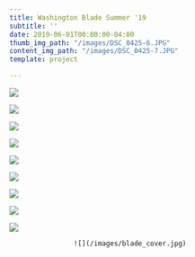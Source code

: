 ```yaml
---
title: Washington Blade Summer '19
subtitle: ''
date: 2019-06-01T00:00:00-04:00
thumb_img_path: "/images/DSC_0425-6.JPG"
content_img_path: "/images/DSC_0425-7.JPG"
template: project

---
```

![](/images/DSC_0503-2.JPG)

![](/images/DSC_0772-2.JPG)

![](/images/DSC_1963-2.JPG)

![](/images/DSC_2031-2.JPG)

![](/images/DSC_2233-2.JPG)

![](/images/DSC_2316-2.JPG)

![](/images/DSC_2504-2.JPG)

![](/images/DSC_4865.JPG)

![](/images/DSC_1604-2.JPG)

                    ![](/images/blade_cover.jpg) 